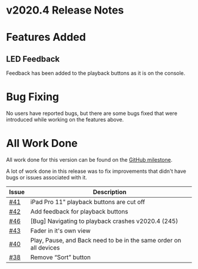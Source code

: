 # v2020.4 Release Notes

# Features Added

## LED Feedback 

Feedback has been added to the playback buttons as it is on the console.

# Bug Fixing

No users have reported bugs, but there are some bugs fixed that were introduced while working on the features above.

# All Work Done

All work done for this version can be found on the [GitHub milestone](https://github.com/maeganjwilson/iHog/milestone/5?closed=1).

A lot of work done in this release was to fix improvements that didn't have bugs or issues associated with it.

| Issue | Description |
| --- | --- |
| [\#41](https://github.com/maeganjwilson/iHog/issues/41) | iPad Pro 11" playback buttons are cut off |
| [\#42](https://github.com/maeganjwilson/iHog/issues/42) | Add feedback for playback buttons |
| [\#46](https://github.com/maeganjwilson/iHog/issues/46) | [Bug] Navigating to playback crashes v2020.4 (245) |
| [\#43](https://github.com/maeganjwilson/iHog/issues/43) | Fader in it's own view |
| [\#40](https://github.com/maeganjwilson/iHog/issues/40) | Play, Pause, and Back need to be in the same order on all devices |
| [\#38](https://github.com/maeganjwilson/iHog/issues/38) | Remove “Sort” button |
